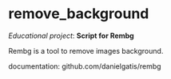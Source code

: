 # remove_background

*Educational project*: **Script for Rembg**


Rembg is a tool to remove images background. 

documentation: github.com/danielgatis/rembg
